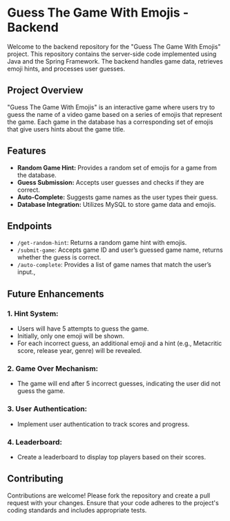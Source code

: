 # Guess The Game With Emojis - Backend
Welcome to the backend repository for the "Guess The Game With Emojis" project. This repository contains the server-side code implemented using Java and the Spring Framework.
The backend handles game data, retrieves emoji hints, and processes user guesses.

## Project Overview
"Guess The Game With Emojis" is an interactive game where users try to guess the name of a video game based on a series of emojis that represent the game. Each game in the database has a corresponding set of emojis that give users hints about the game title.

## Features
- **Random Game Hint:** Provides a random set of emojis for a game from the database.
- **Guess Submission:** Accepts user guesses and checks if they are correct.
- **Auto-Complete:** Suggests game names as the user types their guess.
- **Database Integration:** Utilizes MySQL to store game data and emojis.

## Endpoints
- `/get-random-hint`: Returns a random game hint with emojis.
- `/submit-game`: Accepts game ID and user’s guessed game name, returns whether the guess is correct.
- `/auto-complete`: Provides a list of game names that match the user’s input.,

## Future Enhancements
### 1. Hint System:
- Users will have 5 attempts to guess the game.
- Initially, only one emoji will be shown.
- For each incorrect guess, an additional emoji and a hint (e.g., Metacritic score, release year, genre) will be revealed.

### 2. Game Over Mechanism:
- The game will end after 5 incorrect guesses, indicating the user did not guess the game.

### 3. User Authentication:
- Implement user authentication to track scores and progress.

### 4. Leaderboard:
- Create a leaderboard to display top players based on their scores.

## Contributing
Contributions are welcome! Please fork the repository and create a pull request with your changes. Ensure that your code adheres to the project's coding standards and includes appropriate tests.
